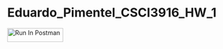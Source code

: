 # Eduardo_Pimentel_CSCI3916_HW_1 

[<img src="https://run.pstmn.io/button.svg" alt="Run In Postman" style="width: 128px; height: 32px;">](https://app.getpostman.com/run-collection/41726845-f124f24f-be4b-4238-9c9a-f8ddc7609b70?action=collection%2Ffork&source=rip_markdown&collection-url=entityId%3D41726845-f124f24f-be4b-4238-9c9a-f8ddc7609b70%26entityType%3Dcollection%26workspaceId%3D403a8607-442e-4472-8515-d58abd2d2dd5)